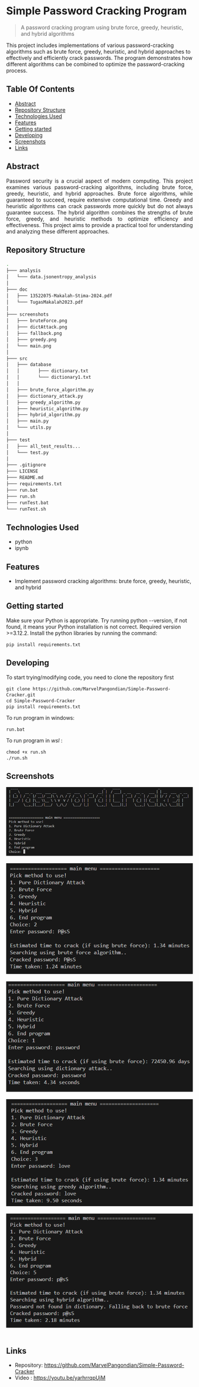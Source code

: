 

# Simple Password Cracking Program
> A password cracking program using brute force, greedy, heuristic, and hybrid algorithms

This project includes implementations of various password-cracking algorithms such as brute force, greedy, heuristic, and hybrid approaches to effectively and efficiently crack passwords. The program demonstrates how different algorithms can be combined to optimize the password-cracking process.

## Table Of Contents
* [Abstract](#abstract)
* [Repository Structure](#repository-structure)
* [Technologies Used](#technologies-used)
* [Features](#features)
* [Getting started](#getting-started)
* [Developing](#developing)
* [Screenshots](#screenshots)
* [Links](#links)

## Abstract
<p align="justify">Password security is a crucial aspect of modern computing. This project examines various password-cracking algorithms, including brute force, greedy, heuristic, and hybrid approaches. Brute force algorithms, while guaranteed to succeed, require extensive computational time. Greedy and heuristic algorithms can crack passwords more quickly but do not always guarantee success. The hybrid algorithm combines the strengths of brute force, greedy, and heuristic methods to optimize efficiency and effectiveness. This project aims to provide a practical tool for understanding and analyzing these different approaches.</p>

## Repository Structure 
```bash
.
├─── analysis
│   └─── data.jsonentropy_analysis
│ 
├─── doc
│   ├─── 13522075-Makalah-Stima-2024.pdf
│   └─── TugasMakalah2023.pdf
│ 
├─── screenshots
│   ├─── bruteForce.png
│   ├─── dictAttack.png
│   ├─── fallback.png
│   ├─── greedy.png
│   └─── main.png
│  
├─── src
│   ├─── database
│   │       ├─── dictionary.txt
│   │       └─── dictionary1.txt
│   │
│   ├─── brute_force_algorithm.py
│   ├─── dictionary_attack.py
│   ├─── greedy_algorithm.py
│   ├─── heuristic_algorithm.py
│   ├─── hybrid_algorithm.py
│   ├─── main.py
│   └─── utils.py
│
├─── test
│   ├─── all_test_results...
│   └─── test.py
│
├─── .gitignore
├─── LICENSE
├─── README.md
├─── requirements.txt
├─── run.bat
├─── run.sh
├─── runTest.bat
└─── runTest.sh

```
## Technologies Used
- python
- ipynb

## Features
* Implement password cracking algorithms: brute force, greedy, heuristic, and hybrid

## Getting started

Make sure your Python is appropriate. Try running python --version, if not found, it means your Python installation is not correct. Required version >=3.12.2. Install the python libraries by running the command:

```shell
pip install requirements.txt
```

## Developing
To start trying/modifying code, you need to clone the repository first
```shell
git clone https://github.com/MarvelPangondian/Simple-Password-Cracker.git
cd Simple-Password-Cracker
pip install requirements.txt
```
To run program in windows:

```shell
run.bat
```
To run program in *wsl* :
```
chmod +x run.sh
./run.sh
```

## Screenshots

![Main menu](./screenshots/main.png)<br><br>
![Brute Force](./screenshots/bruteForce.png)<br><br>
![Dictionary Attack](./screenshots/dictAttack.png)<br><br>
![Greedy](./screenshots/greedy.png)<br><br>
![fallback](./screenshots/fallback.png)<br><br>

## Links
- Repository: https://github.com/MarvelPangondian/Simple-Password-Cracker
- Video : https://youtu.be/yarhrrqpUjM
